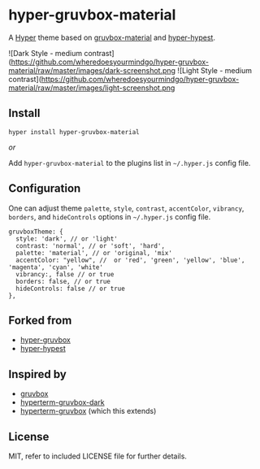 # hyper-gruvbox-material

A [Hyper](https://hyper.is) theme based on [gruvbox-material](https://github.com/sainnhe/gruvbox-material) and [hyper-hypest](https://github.com/dizzyup/hyper-hypest).

![Dark Style - medium contrast](<https://github.com/wheredoesyourmindgo/hyper-gruvbox-material/raw/master/images/dark-screenshot.png>
![Light Style - medium contrast](<https://github.com/wheredoesyourmindgo/hyper-gruvbox-material/raw/master/images/light-screenshot.png>

## Install

`hyper install hyper-gruvbox-material`

_or_

Add `hyper-gruvbox-material` to the plugins list in `~/.hyper.js` config file.

## Configuration

One can adjust theme `palette`, `style`, `contrast`, `accentColor`, `vibrancy`, `borders`, and `hideControls` options in `~/.hyper.js` config file.

```
gruvboxTheme: {
  style: 'dark', // or 'light'
  contrast: 'normal', // or 'soft', 'hard',
  palette: 'material', // or 'original, 'mix'
  accentColor: "yellow", //  or 'red', 'green', 'yellow', 'blue', 'magenta', 'cyan', 'white'
  vibrancy:, false // or true
  borders: false, // or true
  hideControls: false // or true
},
```

## Forked from

- [hyper-gruvbox](https://github.com/joshgentry/hyper-gruvbox)
- [hyper-hypest](https://github.com/dizzyup/hyper-hypest)

## Inspired by

- [gruvbox](https://github.com/morhetz/gruvbox)
- [hyperterm-gruvbox-dark](https://github.com/mcchrish/hyperterm-gruvbox-dark/)
- [hyperterm-gruvbox](https://github.com/rezonanc/hyperterm-gruvbox) (which this extends)

## License

MIT, refer to included LICENSE file for further details.
